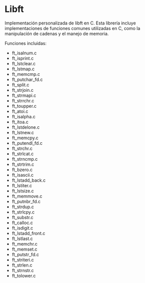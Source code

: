 # Libft
Implementación personalizada de libft en C.
Esta librería incluye implementaciones de funciones comunes utilizadas en C, como la manipulación de cadenas y el manejo de memoria.

Funciones incluidas:
- ft_isalnum.c
- ft_isprint.c
- ft_lstclear.c
- ft_lstmap.c
- ft_memcmp.c
- ft_putchar_fd.c
- ft_split.c
- ft_strjoin.c
- ft_strmapi.c
- ft_strrchr.c
- ft_toupper.c
- ft_atoi.c
- ft_isalpha.c
- ft_itoa.c
- ft_lstdelone.c
- ft_lstnew.c
- ft_memcpy.c
- ft_putendl_fd.c
- ft_strchr.c
- ft_strlcat.c
- ft_strncmp.c
- ft_strtrim.c
- ft_bzero.c
- ft_isascii.c
- ft_lstadd_back.c
- ft_lstiter.c
- ft_lstsize.c
- ft_memmove.c
- ft_putnbr_fd.c
- ft_strdup.c
- ft_strlcpy.c
- ft_substr.c
- ft_calloc.c
- ft_isdigit.c
- ft_lstadd_front.c
- ft_lstlast.c
- ft_memchr.c
- ft_memset.c
- ft_putstr_fd.c
- ft_striteri.c
- ft_strlen.c
- ft_strnstr.c
- ft_tolower.c
